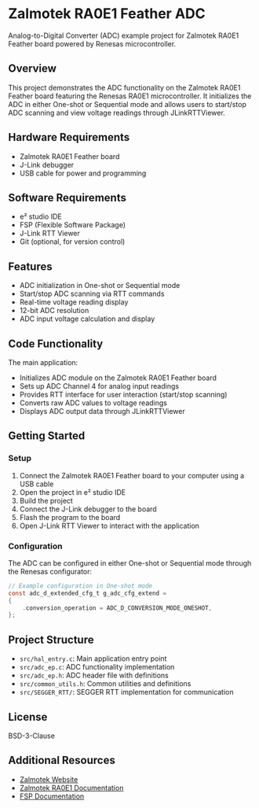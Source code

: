 # Zalmotek RA0E1 Feather ADC

Analog-to-Digital Converter (ADC) example project for Zalmotek RA0E1 Feather board powered by Renesas microcontroller.

## Overview

This project demonstrates the ADC functionality on the Zalmotek RA0E1 Feather board featuring the Renesas RA0E1 microcontroller. It initializes the ADC in either One-shot or Sequential mode and allows users to start/stop ADC scanning and view voltage readings through JLinkRTTViewer.

## Hardware Requirements

- Zalmotek RA0E1 Feather board 
- J-Link debugger
- USB cable for power and programming

## Software Requirements

- e² studio IDE
- FSP (Flexible Software Package)
- J-Link RTT Viewer
- Git (optional, for version control)

## Features

- ADC initialization in One-shot or Sequential mode
- Start/stop ADC scanning via RTT commands
- Real-time voltage reading display
- 12-bit ADC resolution
- ADC input voltage calculation and display

## Code Functionality

The main application:
- Initializes ADC module on the Zalmotek RA0E1 Feather board
- Sets up ADC Channel 4 for analog input readings
- Provides RTT interface for user interaction (start/stop scanning)
- Converts raw ADC values to voltage readings
- Displays ADC output data through JLinkRTTViewer

## Getting Started

### Setup

1. Connect the Zalmotek RA0E1 Feather board to your computer using a USB cable
2. Open the project in e² studio IDE
3. Build the project
4. Connect the J-Link debugger to the board
5. Flash the program to the board
6. Open J-Link RTT Viewer to interact with the application

### Configuration

The ADC can be configured in either One-shot or Sequential mode through the Renesas configurator:

```c
// Example configuration in One-shot mode
const adc_d_extended_cfg_t g_adc_cfg_extend =
{
    .conversion_operation = ADC_D_CONVERSION_MODE_ONESHOT,
};
```

## Project Structure

- `src/hal_entry.c`: Main application entry point
- `src/adc_ep.c`: ADC functionality implementation
- `src/adc_ep.h`: ADC header file with definitions
- `src/common_utils.h`: Common utilities and definitions
- `src/SEGGER_RTT/`: SEGGER RTT implementation for communication

## License

BSD-3-Clause

## Additional Resources

- [Zalmotek Website](https://zalmotek.com)
- [Zalmotek RA0E1 Documentation](https://zalmotek.com/products/RA0E1-Feather-SoM/)
- [FSP Documentation](https://www.renesas.com/us/en/software-tool/flexible-software-package-fsp) 